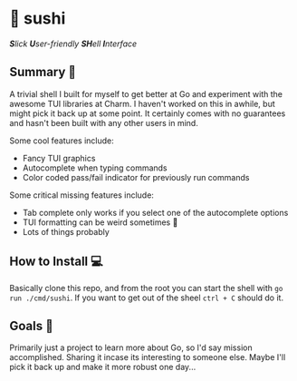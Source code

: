# 🍣 sushi

***S**lick **U**ser-friendly **SH**ell **I**nterface*

## Summary 🤏
A trivial shell I built for myself to get better at Go and experiment with the awesome TUI libraries at Charm. I haven't worked on this in awhile, but might pick it back up at some point. It certainly comes with no guarantees and hasn't been built with any other users in mind.

Some cool features include:
- Fancy TUI graphics
- Autocomplete when typing commands
- Color coded pass/fail indicator for previously run commands

Some critical missing features include:
- Tab complete only works if you select one of the autocomplete options
- TUI formatting can be weird sometimes :shrug:
- Lots of things probably

## How to Install 💻
Basically clone this repo, and from the root you can start the shell with `go run ./cmd/sushi`. If you want to get out of the sheel `ctrl + C` should do it.

## Goals 🎯 
Primarily just a project to learn more about Go, so I'd say mission accomplished. Sharing it incase its interesting to someone else. Maybe I'll pick it back up and make it more robust one day...
